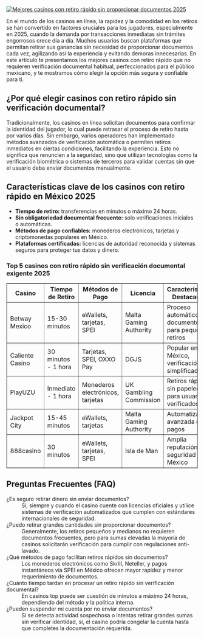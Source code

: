 [![Mejores casinos con retiro rápido sin proporcionar documentos 2025](https://123-caf.pages.dev/gitsignup.png)](https://vrmoo.ru/Bt82HjjY)

<p>En el mundo de los casinos en línea, la rapidez y la comodidad en los retiros se han convertido en factores cruciales para los jugadores, especialmente en 2025, cuando la demanda por transacciones inmediatas sin trámites engorrosos crece día a día. Muchos usuarios buscan plataformas que permitan retirar sus ganancias sin necesidad de proporcionar documentos cada vez, agilizando así la experiencia y evitando demoras innecesarias. En este artículo te presentamos los mejores casinos con retiro rápido que no requieren verificación documental habitual, perfeccionados para el público mexicano, y te mostramos cómo elegir la opción más segura y confiable para ti.</p>  <h2>¿Por qué elegir casinos con retiro rápido sin verificación documental?</h2> <p>Tradicionalmente, los casinos en línea solicitan documentos para confirmar la identidad del jugador, lo cual puede retrasar el proceso de retiro hasta por varios días. Sin embargo, varios operadores han implementado métodos avanzados de verificación automática o permiten retiros inmediatos en ciertas condiciones, facilitando la experiencia. Esto no significa que renuncien a la seguridad, sino que utilizan tecnologías como la verificación biométrica o sistemas de terceros para validar cuentas sin que el usuario deba enviar documentos manualmente.</p>  <h2>Características clave de los casinos con retiro rápido en México 2025</h2> <ul>   <li><strong>Tiempo de retiro:</strong> transferencias en minutos o máximo 24 horas.</li>   <li><strong>Sin obligatoriedad documental frecuente:</strong> solo verificaciones iniciales o automáticas.</li>   <li><strong>Métodos de pago confiables:</strong> monederos electrónicos, tarjetas y criptomonedas populares en México.</li>   <li><strong>Plataformas certificadas:</strong> licencias de autoridad reconocida y sistemas seguros para proteger tus datos y dinero.</li> </ul>  <h3>Top 5 casinos con retiro rápido sin verificación documental exigente 2025</h3> <table border="1" cellpadding="5" cellspacing="0">   <thead>     <tr>       <th>Casino</th>       <th>Tiempo de Retiro</th>       <th>Métodos de Pago</th>       <th>Licencia</th>       <th>Características Destacadas</th>     </tr>   </thead>   <tbody>     <tr>       <td>Betway Mexico</td>       <td>15-30 minutos</td>       <td>eWallets, tarjetas, SPEI</td>       <td>Malta Gaming Authority</td>       <td>Proceso automático sin documentos para pequeños retiros</td>     </tr>     <tr>       <td>Caliente Casino</td>       <td>30 minutos - 1 hora</td>       <td>Tarjetas, SPEI, OXXO Pay</td>       <td>DGJS</td>       <td>Popular en México, verificación simplificada</td>     </tr>     <tr>       <td>PlayUZU</td>       <td>Inmediato - 1 hora</td>       <td>Monederos electrónicos, tarjetas</td>       <td>UK Gambling Commission</td>       <td>Retiros rápidos sin papeleo para usuarios verificados</td>     </tr>     <tr>       <td>Jackpot City</td>       <td>15-45 minutos</td>       <td>eWallets, tarjetas</td>       <td>Malta Gaming Authority</td>       <td>Automatización avanzada en pagos</td>     </tr>     <tr>       <td>888casino</td>       <td>30 minutos</td>       <td>eWallets, tarjetas, SPEI</td>       <td>Isla de Man</td>       <td>Amplia reputación y seguridad en México</td>     </tr>   </tbody> </table>  <h2>Preguntas Frecuentes (FAQ)</h2> <dl>   <dt>¿Es seguro retirar dinero sin enviar documentos?</dt>   <dd>Sí, siempre y cuando el casino cuente con licencias oficiales y utilice sistemas de verificación automatizados que cumplen con estándares internacionales de seguridad.</dd>    <dt>¿Puedo retirar grandes cantidades sin proporcionar documentos?</dt>   <dd>Generalmente, los retiros pequeños y medianos no requieren documentos frecuentes, pero para sumas elevadas la mayoría de casinos solicitarán verificación para cumplir con regulaciones anti-lavado.</dd>    <dt>¿Qué métodos de pago facilitan retiros rápidos sin documentos?</dt>   <dd>Los monederos electrónicos como Skrill, Neteller, y pagos instantáneos vía SPEI en México ofrecen mayor rapidez y menor requerimiento de documentos.</dd>    <dt>¿Cuánto tiempo tardan en procesar un retiro rápido sin verificación documental?</dt>   <dd>En casinos top puede ser cuestión de minutos a máximo 24 horas, dependiendo del método y la política interna.</dd>    <dt>¿Pueden suspender mi cuenta por no enviar documentos?</dt>   <dd>Si se detecta actividad sospechosa o intentas retirar grandes sumas sin verificar identidad, sí, el casino podría congelar la cuenta hasta que completes la documentación requerida.</dd> </dl>